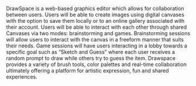 DrawSpace is a web-based graphics editor which allows for collaboration between users.
Users will be able to create images using digital canvases with the option to save them
locally or to an online gallery associated with their account. Users will be able to interact
with each other through shared Canvases via two modes: brainstorming and games.
Brainstorming sessions will allow users to interact with the canvas in a freeform manner
that suits their needs. Game sessions will have users interacting in a lobby towards a
specific goal such as “Sketch and Guess” where each user receives a random prompt to
draw while others try to guess the item.
Drawspace provides a variety of brush tools, color palettes and real-time collaboration
ultimately offering a platform for artistic expression, fun and shared experiences.
 
